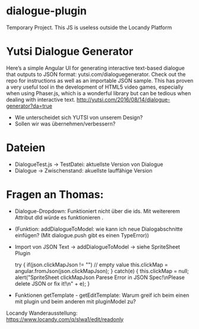 # dialogue-plugin
 Temporary Project. This JS is useless outside the Locandy Platform

# Yutsi Dialogue Generator
 Here’s a simple Angular UI for generating interactive text-based dialogue that outputs to JSON format: yutsi.com/dialoguegenerator. Check out the repo for instructions as well as an importable JSON sample. This has proven a very useful tool in the development of HTML5 video games, especially when using Phaser.js, which is a wonderful library but can be tedious when dealing with interactive text. http://yutsi.com/2016/08/14/dialogue-generator?da=true

  * Wie unterscheidet sich YUTSI von unserem Design?
  * Sollen wir was übernehmen/verbessern?
  
# Dateien
 * DialogueTest.js -> TestDatei: aktuellste Version von Dialogue
 * Dialogue -> Zwischenstand: akuellste lauffähige Version
 
 # Fragen an Thomas:
 * Dialogue-Dropdown: Funktioniert nicht über die ids. Mit weitererem Attribut dId würde es funktionieren .
 * (Funktion: addDialogueToModel: wie kann ich neue Dialogabschnitte einfügen? (Mit dialogue.push gibt es einen TypeError))
 * Import von JSON Text -> addDialogueToModel
 -> siehe SpriteSheet Plugin
 
     try
    {
        if(json.clickMapJson != "") // empty value
            this.clickMap = angular.fromJson(json.clickMapJson);
    }
    catch(e)
    {
        this.clickMap = null;
        alert("SpriteSheet clickMapJson Parese Error in JSON Spec!\nPlease delete JSON or fix it!\n" + e);
    }
 
 * Funktionen getTemplate - getEditTemplate: Warum greif ich beim einen mit plugin und beim anderen mit pluginModel zu?


Locandy Wanderausstellung: https://www.locandy.com/q/slwa1/edit/readonly
